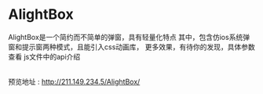 # AlightBox
AlightBox是一个简约而不简单的弹窗，具有轻量化特点
其中，包含仿ios系统弹窗和提示窗两种模式，且能引入css动画库，
更多效果，有待你的发现，具体参数查看  js文件中的api介绍

</br>预览地址  : http://211.149.234.5/AlightBox/

